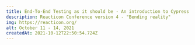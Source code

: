 ```yaml
---
title: End-To-End Testing as it should be - An introduction to Cypress
description: Reacticon Conference version 4 - "Bending reality"
img: https://reacticon.org/
alt: October 11 - 14, 2021
createdAt: 2021-10-12T22:50:54.724Z
---
```

